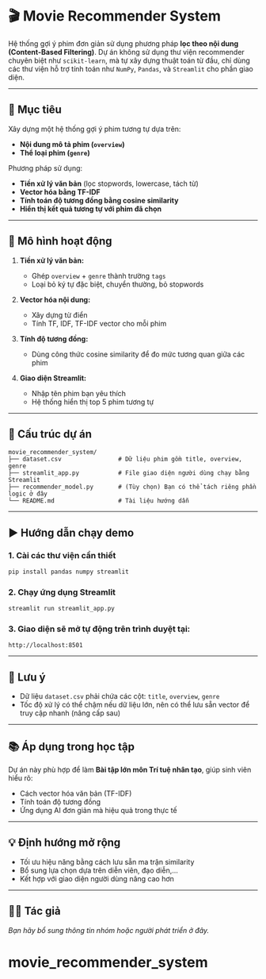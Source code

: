 
# 🎬 Movie Recommender System

Hệ thống gợi ý phim đơn giản sử dụng phương pháp **lọc theo nội dung (Content-Based Filtering)**. Dự án không sử dụng thư viện recommender chuyên biệt như `scikit-learn`, mà tự xây dựng thuật toán từ đầu, chỉ dùng các thư viện hỗ trợ tính toán như `NumPy`, `Pandas`, và `Streamlit` cho phần giao diện.

---

## 🚀 Mục tiêu
Xây dựng một hệ thống gợi ý phim tương tự dựa trên:
- **Nội dung mô tả phim (`overview`)**
- **Thể loại phim (`genre`)**

Phương pháp sử dụng:
- **Tiền xử lý văn bản** (lọc stopwords, lowercase, tách từ)
- **Vector hóa bằng TF-IDF**
- **Tính toán độ tương đồng bằng cosine similarity**
- **Hiển thị kết quả tương tự với phim đã chọn**

---

## 🧠 Mô hình hoạt động

1. **Tiền xử lý văn bản:**
   - Ghép `overview` + `genre` thành trường `tags`
   - Loại bỏ ký tự đặc biệt, chuyển thường, bỏ stopwords

2. **Vector hóa nội dung:**
   - Xây dựng từ điển
   - Tính TF, IDF, TF-IDF vector cho mỗi phim

3. **Tính độ tương đồng:**
   - Dùng công thức cosine similarity để đo mức tương quan giữa các phim

4. **Giao diện Streamlit:**
   - Nhập tên phim bạn yêu thích
   - Hệ thống hiển thị top 5 phim tương tự

---

## 📁 Cấu trúc dự án

```
movie_recommender_system/
├── dataset.csv                # Dữ liệu phim gồm title, overview, genre
├── streamlit_app.py           # File giao diện người dùng chạy bằng Streamlit
├── recommender_model.py       # (Tùy chọn) Bạn có thể tách riêng phần logic ở đây
└── README.md                  # Tài liệu hướng dẫn
```

---

## ▶️ Hướng dẫn chạy demo

### 1. Cài các thư viện cần thiết
```bash
pip install pandas numpy streamlit
```

### 2. Chạy ứng dụng Streamlit
```bash
streamlit run streamlit_app.py
```

### 3. Giao diện sẽ mở tự động trên trình duyệt tại:
```
http://localhost:8501
```

---

## 📌 Lưu ý
- Dữ liệu `dataset.csv` phải chứa các cột: `title`, `overview`, `genre`
- Tốc độ xử lý có thể chậm nếu dữ liệu lớn, nên có thể lưu sẵn vector để truy cập nhanh (nâng cấp sau)

---

## 📚 Áp dụng trong học tập
Dự án này phù hợp để làm **Bài tập lớn môn Trí tuệ nhân tạo**, giúp sinh viên hiểu rõ:
- Cách vector hóa văn bản (TF-IDF)
- Tính toán độ tương đồng
- Ứng dụng AI đơn giản mà hiệu quả trong thực tế

---

## 💡 Định hướng mở rộng
- Tối ưu hiệu năng bằng cách lưu sẵn ma trận similarity
- Bổ sung lựa chọn dựa trên diễn viên, đạo diễn,...
- Kết hợp với giao diện người dùng nâng cao hơn

---

## 👨‍💻 Tác giả
*Bạn hãy bổ sung thông tin nhóm hoặc người phát triển ở đây.*
# movie_recommender_system
